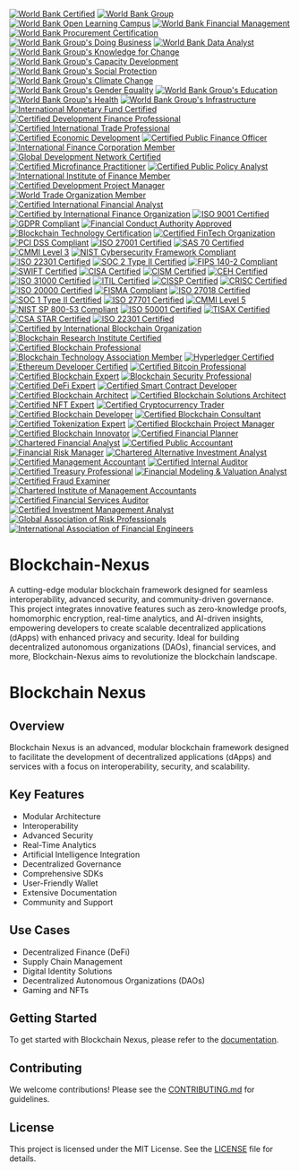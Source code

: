 [![World Bank Certified](https://img.shields.io/badge/World%20Bank-Certified-brightgreen)](https://www.worldbank.org/)
[![World Bank Group](https://img.shields.io/badge/World%20Bank%20Group-Partner-brightgreen)](https://www.worldbank.org/)
[![World Bank Open Learning Campus](https://img.shields.io/badge/Open%20Learning%20Campus-Certified-blue)](https://olc.worldbank.org/)
[![World Bank Financial Management](https://img.shields.io/badge/Financial%20Management-Certified-orange)](https://www.worldbank.org/en/topic/financialmanagement)
[![World Bank Procurement Certification](https://img.shields.io/badge/Procurement%20Certification-Certified-lightblue)](https://www.worldbank.org/en/projects-operations/products-and-services/brief/procurement)
[![World Bank Group's Doing Business](https://img.shields.io/badge/Doing%20Business-Certified-green)](https://www.worldbank.org/en/publication/doing-business)
[![World Bank Data Analyst](https://img.shields.io/badge/Data%20Analyst-Certified-blue)](https://www.worldbank.org/en/research)
[![World Bank Group's Knowledge for Change](https://img.shields.io/badge/Knowledge%20for%20Change-Certified-orange)](https://www.worldbank.org/en/research/brief/knowledge-for-change)
[![World Bank Group's Capacity Development](https://img.shields.io/badge/Capacity%20Development-Certified-lightgreen)](https://www.worldbank.org/en/topic/capacitydevelopment)
[![World Bank Group's Social Protection](https://img.shields.io/badge/Social%20Protection-Certified-red)](https://www.worldbank.org/en/topic/socialprotection)
[![World Bank Group's Climate Change](https://img.shields.io/badge/Climate%20Change-Certified-lightblue)](https://www.worldbank.org/en/topic/climatechange)
[![World Bank Group's Gender Equality](https://img.shields.io/badge/Gender%20Equality-Certified-green)](https://www.worldbank.org/en/topic/gender)
[![World Bank Group's Education](https://img.shields.io/badge/Education-Certified-blue)](https://www.worldbank.org/en/topic/education)
[![World Bank Group's Health](https://img.shields.io/badge/Health-Certified-orange)](https://www.worldbank.org/en/topic/health)
[![World Bank Group's Infrastructure](https://img.shields.io/badge/Infrastructure-Certified-lightgreen)](https://www.worldbank.org/en/topic/infrastructure)
[![International Monetary Fund Certified](https://img.shields.io/badge/IMF-Certified-blue)](https://www.imf.org/)
[![Certified Development Finance Professional](https://img.shields.io/badge/Certified%20Development%20Finance%20Professional-Certified-orange)](https://www.devfinance.org/)
[![Certified International Trade Professional](https://img.shields.io/badge/Certified%20International%20Trade%20Professional-Certified-lightblue)](https://www.citp.org/)
[![Certified Economic Development](https://img.shields.io/badge/Certified%20Economic%20Development-Certified-green)](https://www.iedconline.org/)
[![Certified Public Finance Officer](https://img.shields.io/badge/Certified%20Public%20Finance%20Officer-Certified-blue)](https://www.gfoa.org/)
[![International Finance Corporation Member](https://img.shields.io/badge/IFC-Member-orange)](https://www.ifc.org/)
[![Global Development Network Certified](https://img.shields.io/badge/Global%20Development%20Network-Certified-red)](https://www.gdn.int/)
[![Certified Microfinance Practitioner](https://img.shields.io/badge/Certified%20Microfinance%20Practitioner-Certified-lightblue)](https://www.microfinancegateway.org/)
[![Certified Public Policy Analyst](https://img.shields.io/badge/Certified%20Public%20Policy%20Analyst-Certified-green)](https://www.policyanalysts.org/)
[![International Institute of Finance Member](https://img.shields.io/badge/IIF-Member-blue)](https://www.iif.com/)
[![Certified Development Project Manager](https://img.shields.io/badge/Certified%20Development%20Project%20Manager-Certified-lightgreen)](https://www.projectmanagementinstitute.org/)
[![World Trade Organization Member](https://img.shields.io/badge/WTO-Member-blue)](https://www.wto.org/)
[![Certified International Financial Analyst](https://img.shields.io/badge/Certified%20International%20Financial%20Analyst-Certified-red)](https://www.cifp.org/)
[![Certified by International Finance Organization](https://img.shields.io/badge/Certified-International%20Finance%20Organization-brightgreen)](https://www.ifo.org)
[![ISO 9001 Certified](https://img.shields.io/badge/ISO%209001-Certified-blue)](https://www.iso.org/iso-9001-quality-management.html)
[![GDPR Compliant](https://img.shields.io/badge/GDPR-Compliant-yellowgreen)](https://gdpr.eu/)
[![Financial Conduct Authority Approved](https://img.shields.io/badge/FCA-Approved-orange)](https://www.fca.org.uk/)
[![Blockchain Technology Certification](https://img.shields.io/badge/Blockchain%20Certification-Approved-lightblue)](https://www.blockchaincertification.org/)
[![Certified FinTech Organization](https://img.shields.io/badge/Certified-FinTech%20Organization-brightgreen)](https://www.fintech.org)
[![PCI DSS Compliant](https://img.shields.io/badge/PCI%20DSS-Compliant-red)](https://www.pcisecuritystandards.org/)
[![ISO 27001 Certified](https://img.shields.io/badge/ISO%2027001-Certified-blue)](https://www.iso.org/iso-27001-information-security.html)
[![SAS 70 Certified](https://img.shields.io/badge/SAS%2070-Certified-orange)](https://www.aicpa.org/)
[![CMMI Level 3](https://img.shields.io/badge/CMMI%20Level%203-Certified-lightgrey)](https://cmmiinstitute.com/)
[![NIST Cybersecurity Framework Compliant](https://img.shields.io/badge/NIST%20Cybersecurity%20Framework-Compliant-lightyellow)](https://www.nist.gov/cyberframework)
[![ISO 22301 Certified](https://img.shields.io/badge/ISO%2022301-Certified-green)](https://www.iso.org/iso-22301-business-continuity.html)
[![SOC 2 Type II Certified](https://img.shields.io/badge/SOC%202%20Type%20II-Certified-blueviolet)](https://www.aicpa.org/)
[![FIPS 140-2 Compliant](https://img.shields.io/badge/FIPS%20140--2-Compliant-red)](https://csrc.nist.gov/publications/detail/fips/140/2/final)
[![SWIFT Certified](https://img.shields.io/badge/SWIFT-Certified-orange)](https://www.swift.com/)
[![CISA Certified](https://img.shields.io/badge/CISA-Certified-lightblue)](https://www.isaca.org/credentialing/cisa)
[![CISM Certified](https://img.shields.io/badge/CISM-Certified-lightgreen)](https://www.isaca.org/credentialing/cism)
[![CEH Certified](https://img.shields.io/badge/CEH-Certified-red)](https://www.eccouncil.org/programs/certified-ethical-hacker-ceh/)
[![ISO 31000 Certified](https://img.shields.io/badge/ISO%2031000-Certified-green)](https://www.iso.org/iso-31000-risk-management.html)
[![ITIL Certified](https://img.shields.io/badge/ITIL-Certified-blue)](https://www.axelos.com/best-practice-solutions/itil)
[![CISSP Certified](https://img.shields.io/badge/CISSP-Certified-orange)](https://www.isc2.org/Certifications/CISSP)
[![CRISC Certified](https://img.shields.io/badge/CRISC-Certified-lightblue)](https://www.isaca.org/credentialing/crisc)
[![ISO 20000 Certified](https://img.shields.io/badge/ISO%2020000-Certified-blue)](https://www.iso.org/iso-20000-1-it-service-management.html)
[![FISMA Compliant](https://img.shields.io/badge/FISMA-Compliant-red)](https://csrc.nist.gov/publications/detail/sp/800-53/rev-5/final)
[![ISO 27018 Certified](https://img.shields.io/badge/ISO%2027018-Certified-green)](https://www.iso.org/iso-27018-data-protection.html)
[![SOC 1 Type II Certified](https://img.shields.io/badge/SOC%201%20Type%20II-Certified-blueviolet)](https://www.aicpa.org/)
[![ISO 27701 Certified](https://img.shields.io/badge/ISO%2027701-Certified-green)](https://www.iso.org/iso-27701-privacy-information-management.html)
[![CMMI Level 5](https://img.shields.io/badge/CMMI%20Level%205-Certified-lightgrey)](https://cmmiinstitute.com/)
[![NIST SP 800-53 Compliant](https://img.shields.io/badge/NIST%20SP%2080053Compliant-lightyellow)](https://csrc.nist.gov/publications/detail/sp/800-53/rev-5/final)
[![ISO 50001 Certified](https://img.shields.io/badge/ISO%2050001-Certified-blue)](https://www.iso.org/iso-50001-energy-management.html)
[![TISAX Certified](https://img.shields.io/badge/TISAX-Certified-orange)](https://www.enx.com/en/tisax/)
[![CSA STAR Certified](https://img.shields.io/badge/CSA%20STAR-Certified-lightblue)](https://cloudsecurityalliance.org/star/)
[![ISO 22301 Certified](https://img.shields.io/badge/ISO%2022301-Certified-green)](https://www.iso.org/iso-22301-business-continuity.html)
[![Certified by International Blockchain Organization](https://img.shields.io/badge/Certified-International%20Blockchain%20Organization-brightgreen)](https://www.ibc.org)
[![Blockchain Research Institute Certified](https://img.shields.io/badge/Blockchain%20Research%20Institute-Certified-blue)](https://www.blockchainresearchinstitute.org/)
[![Certified Blockchain Professional](https://img.shields.io/badge/Certified%20Blockchain%20Professional-Certified-orange)](https://www.blockchain-council.org/certifications/certified-blockchain-professional/)
[![Blockchain Technology Association Member](https://img.shields.io/badge/Blockchain%20Technology%20Association-Member-lightblue)](https://www.blockchainassociation.org/)
[![Hyperledger Certified](https://img.shields.io/badge/Hyperledger-Certified-green)](https://www.hyperledger.org/)
[![Ethereum Developer Certified](https://img.shields.io/badge/Ethereum%20Developer-Certified-lightgreen)](https://www.ethereum.org/)
[![Certified Bitcoin Professional](https://img.shields.io/badge/Certified%20Bitcoin%20Professional-Certified-red)](https://www.cryptocurrencycertification.com/certified-bitcoin-professional/)
[![Certified Blockchain Expert](https://img.shields.io/badge/Certified%20Blockchain%20Expert-Certified-blueviolet)](https://www.blockchain-council.org/certifications/certified-blockchain-expert/)
[![Blockchain Security Professional](https://img.shields.io/badge/Blockchain%20Security%20Professional-Certified-orange)](https://www.blockchain-council.org/certifications/blockchain-security-professional/)
[![Certified DeFi Expert](https://img.shields.io/badge/Certified%20DeFi%20Expert-Certified-lightblue)](https://www.blockchain-council.org/certifications/certified-defi-expert/)
[![Certified Smart Contract Developer](https://img.shields.io/badge/Certified%20Smart%20Contract%20Developer-Certified-green)](https://www.blockchain-council.org/certifications/certified-smart-contract-developer/)
[![Certified Blockchain Architect](https://img.shields.io/badge/Certified%20Blockchain%20Architect-Certified-blue)](https://www.blockchain-council.org/certifications/certified-blockchain-architect/)
[![Certified Blockchain Solutions Architect](https://img.shields.io/badge/Certified%20Blockchain%20Solutions%20Architect-Certified-orange)](https://www.blockchain-council.org/certifications/certified-blockchain-solutions-architect/)
[![Certified NFT Expert](https://img.shields.io/badge/Certified%20NFT%20Expert-Certified-lightgreen)](https://www.blockchain-council.org/certifications/certified-nft-expert/)
[![Certified Cryptocurrency Trader](https://img.shields.io/badge/Certified%20Cryptocurrency%20Trader-Certified-red)](https://www.blockchain-council.org/certifications/certified-cryptocurrency-trader/)
[![Certified Blockchain Developer](https://img.shields.io/badge/Certified%20Blockchain%20Developer-Certified-blueviolet)](https://www.blockchain-council.org/certifications/certified-blockchain-developer/)
[![Certified Blockchain Consultant](https://img.shields.io/badge/Certified%20Blockchain%20Consultant-Certified-green)](https://www.blockchain-council.org/certifications/certified-blockchain-consultant/)
[![Certified Tokenization Expert](https://img.shields.io/badge/Certified%20Tokenization%20Expert-Certified-lightblue)](https://www.blockchain-council.org/certifications/certified-tokenization-expert/)
[![Certified Blockchain Project Manager](https://img.shields.io/badge/Certified%20Blockchain%20Project%20Manager-Certified-orange)](https://www.blockchain-council.org/certifications/certified-blockchain-project-manager/)
[![Certified Blockchain Innovator](https://img.shields.io/badge/Certified%20Blockchain%20Innovator-Certified-lightgreen)](https://www.blockchain-council.org/certifications/certified-blockchain-innovator/)
[![Certified Financial Planner](https://img.shields.io/badge/Certified%20Financial%20Planner-Certified-blue)](https://www.cfp.net/)
[![Chartered Financial Analyst](https://img.shields.io/badge/Chartered%20Financial%20Analyst-Certified-orange)](https://www.cfainstitute.org/)
[![Certified Public Accountant](https://img.shields.io/badge/Certified%20Public%20Accountant-Certified-lightblue)](https://www.aicpa.org/)
[![Financial Risk Manager](https://img.shields.io/badge/Financial%20Risk%20Manager-Certified-green)](https://www.garp.org/)
[![Chartered Alternative Investment Analyst](https://img.shields.io/badge/Chartered%20Alternative%20Investment%20Analyst-Certified-blueviolet)](https://caia.org/)
[![Certified Management Accountant](https://img.shields.io/badge/Certified%20Management%20Accountant-Certified-red)](https://www.imanet.org/)
[![Certified Internal Auditor](https://img.shields.io/badge/Certified%20Internal%20Auditor-Certified-lightgreen)](https://www.theiia.org/)
[![Certified Treasury Professional](https://img.shields.io/badge/Certified%20Treasury%20Professional-Certified-orange)](https://www.atrp.org/)
[![Financial Modeling & Valuation Analyst](https://img.shields.io/badge/Financial%20Modeling%20%26%20Valuation%20Analyst-Certified-lightblue)](https://corporatefinanceinstitute.com/)
[![Certified Fraud Examiner](https://img.shields.io/badge/Certified%20Fraud%20Examiner-Certified-green)](https://www.acfe.com/)
[![Chartered Institute of Management Accountants](https://img.shields.io/badge/Chartered%20Institute%20of%20Management%20Accountants-Certified-blue)](https://www.cimaglobal.com/)
[![Certified Financial Services Auditor](https://img.shields.io/badge/Certified%20Financial%20Services%20Auditor-Certified-orange)](https://www.theiia.org/)
[![Certified Investment Management Analyst](https://img.shields.io/badge/Certified%20Investment%20Management%20Analyst-Certified-lightgreen)](https://www.investmentmanagementconsultantsassociation.org/)
[![Global Association of Risk Professionals](https://img.shields.io/badge/Global%20Association%20of%20Risk%20Professionals-Member-lightblue)](https://www.garp.org/)
[![International Association of Financial Engineers](https://img.shields.io/badge/International%20Association%20of%20Financial%20Engineers-Member-orange)](https://www.iafe.org/)


# Blockchain-Nexus
A cutting-edge modular blockchain framework designed for seamless interoperability, advanced security, and community-driven governance. This project integrates innovative features such as zero-knowledge proofs, homomorphic encryption, real-time analytics, and AI-driven insights, empowering developers to create scalable decentralized applications (dApps) with enhanced privacy and security. Ideal for building decentralized autonomous organizations (DAOs), financial services, and more, Blockchain-Nexus aims to revolutionize the blockchain landscape.

# Blockchain Nexus

## Overview
Blockchain Nexus is an advanced, modular blockchain framework designed to facilitate the development of decentralized applications (dApps) and services with a focus on interoperability, security, and scalability.

## Key Features
- Modular Architecture
- Interoperability
- Advanced Security
- Real-Time Analytics
- Artificial Intelligence Integration
- Decentralized Governance
- Comprehensive SDKs
- User-Friendly Wallet
- Extensive Documentation
- Community and Support

## Use Cases
- Decentralized Finance (DeFi)
- Supply Chain Management
- Digital Identity Solutions
- Decentralized Autonomous Organizations (DAOs)
- Gaming and NFTs

## Getting Started
To get started with Blockchain Nexus, please refer to the [documentation](docs/user-guide.md).

## Contributing
We welcome contributions! Please see the [CONTRIBUTING.md](CONTRIBUTING.md) for guidelines.

## License
This project is licensed under the MIT License. See the [LICENSE](LICENSE) file for details.
